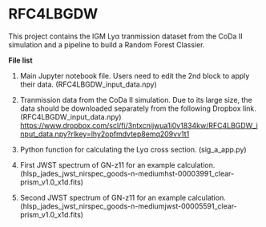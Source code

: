 # RFC4LBGDW

This project contains the IGM Lyα tranmission dataset from the CoDa II simulation and a pipeline to build a Random Forest Classier. 

**File list**

1. Main Jupyter notebook file. Users need to edit the 2nd block to apply their data. (RFC4LBGDW_input_data.npy)

2. Tranmission data from the CoDa II simulation. Due to its large size, the data should be downloaded separately from the following Dropbox link. (RFC4LBGDW_input_data.npy)
https://www.dropbox.com/scl/fi/3ntxcnijwua1i0v1834kw/RFC4LBGDW_input_data.npy?rlkey=lhy2opfmdvtep8emq209vv1t1

3. Python function for calculating the Lyα cross section. (sig_a_app.py)

4. First JWST spectrum of GN-z11 for an example calculation. (hlsp_jades_jwst_nirspec_goods-n-mediumhst-00003991_clear-prism_v1.0_x1d.fits)

5. Second JWST spectrum of GN-z11 for an example calculation. (hlsp_jades_jwst_nirspec_goods-n-mediumjwst-00005591_clear-prism_v1.0_x1d.fits)


